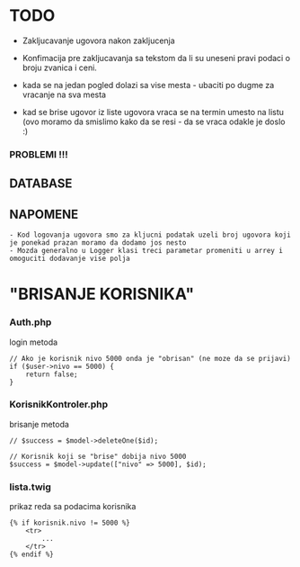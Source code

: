# TODO

- Zakljucavanje ugovora nakon zakljucenja
- Konfimacija pre zakljucavanja sa tekstom da li su uneseni pravi podaci o broju zvanica i ceni.

- kada se na jedan pogled dolazi sa vise mesta - ubaciti po dugme za vracanje na sva mesta
- kad se brise ugovor iz liste ugovora vraca se na termin umesto na listu (ovo moramo da smislimo kako da se resi - da se vraca odakle je doslo :)

### PROBLEMI !!!

## DATABASE

## NAPOMENE
	- Kod logovanja ugovora smo za kljucni podatak uzeli broj ugovora koji je ponekad prazan moramo da dodamo jos nesto
	- Mozda generalno u Logger klasi treci parametar promeniti u arrey i omoguciti dodavanje vise polja


# "BRISANJE KORISNIKA"

### Auth.php
login metoda
```
// Ako je korisnik nivo 5000 onda je "obrisan" (ne moze da se prijavi)
if ($user->nivo == 5000) {
	return false;
}
```

### KorisnikKontroler.php
brisanje metoda
```
// $success = $model->deleteOne($id);

// Korisnik koji se "brise" dobija nivo 5000
$success = $model->update(["nivo" => 5000], $id);
```

### lista.twig
prikaz reda sa podacima korisnika
```
{% if korisnik.nivo != 5000 %}
    <tr>
		...
	</tr>
{% endif %}
```
